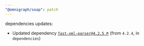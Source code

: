 ```yaml
---
"@omnigraph/soap": patch
---
```

dependencies updates:
  - Updated dependency [`fast-xml-parser@4.2.5` ↗︎](https://www.npmjs.com/package/fast-xml-parser/v/4.2.5) (from `4.2.4`, in `dependencies`)
